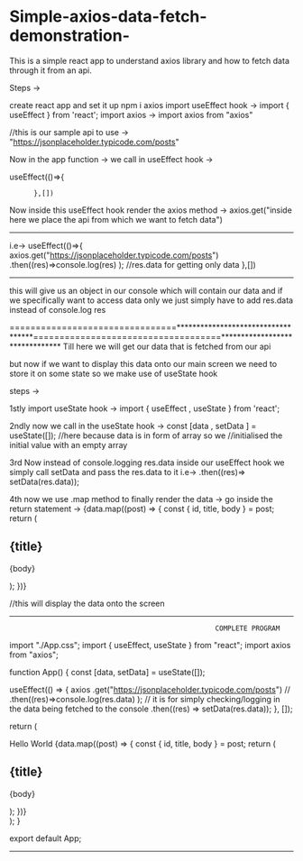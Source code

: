 # Simple-axios-data-fetch-demonstration-
This is a simple react app to understand axios library and how to fetch data through it from an api. 

Steps -> 

create react app  and set it up 
npm i axios 
import useEffect hook -> import { useEffect } from 'react';
import axios -> import axios from "axios"

//this is our sample api to use -> "https://jsonplaceholder.typicode.com/posts"

Now in the app function -> we call in useEffect hook ->

useEffect(()=>{

          },[])



Now inside this useEffect hook render the axios method -> axios.get("inside here we place the api from which we want to fetch data")

---------------------------------------------------------------
i.e-> 
useEffect(()=>{
axios.get("https://jsonplaceholder.typicode.com/posts")
     .then((res)=>console.log(res) ); //res.data for getting only data 
          },[])



---------------------------------------------------------------
this will give us an object in our console which will contain our data and if we specifically want to access data only we just simply 
have to add res.data instead of console.log res 






================================***********************************====================================*******************************
Till here we will get our data that is fetched from our api 

but now if we want to display this data onto our main screen we need to store it on some state so we make use of useState hook 

steps -> 

1stly import useState hook -> import { useEffect , useState } from 'react';


2ndly now we call in the useState hook -> const [data , setData ] = useState([]);   //here because data is in form of array so we 
                                                                                    //initialised the initial value with an empty array 


3rd Now instead of console.logging res.data inside our useEffect hook we simply call setData and pass the res.data to it 
i.e-> .then((res)=> setData(res.data));



4th now we use .map method to finally render the data -> 
go inside the return statement  -> 
{data.map((post) => {
        const { id, title, body } = post;
        return (
          <div className="card" key={id}>
            <h2>{title}</h2>
            <p>{body}</p>
          </div>
        );
})}




//this will display the data onto the screen 




**************************************************************************************************************************************
                                                       COMPLETE PROGRAM

import "./App.css";
import { useEffect, useState } from "react";
import axios from "axios";

function App() {
  const [data, setData] = useState([]);

  useEffect(() => {
    axios
      .get("https://jsonplaceholder.typicode.com/posts")
      //  .then((res)=>console.log(res.data) );    // it is for simply checking/logging in the data being fetched to the console
      .then((res) => setData(res.data));
  }, []);

  return (
    <div className="app">
      Hello World
      {data.map((post) => {
        const { id, title, body } = post;
        return (
          <div className="card" key={id}>
            <h2>{title}</h2>
            <p>{body}</p>
          </div>
        );
      })}
    </div>
  );
}

export default App;

**************************************************************************************************************************************
